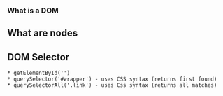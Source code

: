 ### What is a DOM

## What are nodes

## DOM Selector

    * getElementById('')
    * querySelector('#wrapper') - uses CSS syntax (returns first found)
    * querySelectorAll('.link') - uses Css syntax (returns all matches)
